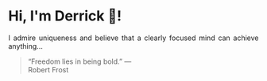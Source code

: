 # Hi, I'm Derrick 👋!
<p align="justify">I admire uniqueness and believe that a clearly focused mind can achieve anything...</p> 
<!-- #quote-start -->
<blockquote>&ldquo;Freedom lies in being bold.&rdquo; &mdash; <footer>Robert Frost</footer></blockquote>
<!-- #quote-end -->
